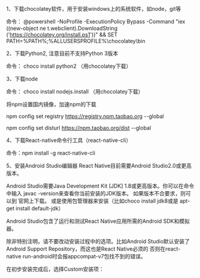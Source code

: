 1、下载chocolatey软件，用于安装windows上的系统软件，如node，git等 

  命令： 
    @powershell -NoProfile -ExecutionPolicy Bypass -Command "iex ((new-object ne   t.webclient).DownloadString
    ('https://chocolatey.org/install.ps1'))" && SET PATH=%PATH%;%ALLUSERSPROFILE%\chocolatey\bin
	 
2、下载Python2,  注意目前不支持Python 3版本

  命令： choco install python2 （用chocolatey下载）

3、下载node

   命令： choco install nodejs.install  （用chocolatey下载）
   
   将npm设置国内镜像，加速npm的下载
   
   npm config set registry https://registry.npm.taobao.org --global
   
   npm config set disturl https://npm.taobao.org/dist --global
   
4、下载React-native命令行工具（react-native-cli）

   命令：npm install -g react-native-cli
   
5、安装Android Studio编辑器  React Native目前需要Android Studio2.0或更高版本。

   Android Studio需要Java Development Kit [JDK] 1.8或更高版本。你可以在命令中输入 javac -version来查看你当前安装的JDK版本。
   如果版本不合要求，则可以到 官网上下载。 或是使用包管理器来安装（比如choco install jdk8或是 apt-get install default-jdk）
   
   Android Studio包含了运行和测试React Native应用所需的Android SDK和模拟器。
   
   除非特别注明，请不要改动安装过程中的选项。比如Android Studio默认安装了 Android Support Repository，而这也是React Native必须的
   否则在react-native run-android时会报appcompat-v7包找不到的错误。
   
   在初步安装完成后，选择Custom安装项：

